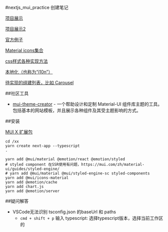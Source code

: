 #nextjs\_mui_practice 创建笔记

[项目展示](https://mui.com/zh/material-ui/discover-more/showcase/)

[项目展示2](https://mui.com/store/?utm_source=docs&utm_medium=referral&utm_campaign=sidenav)

[官方例子](https://github.com/mui/material-ui/blob/next/examples/nextjs-with-typescript/README.md)


[Material icons集合](https://mui.com/zh/material-ui/material-icons/)

[css样式各种实现方法](https://mui.com/zh/material-ui/guides/interoperability/#emotion)

[本地化（也称为“i10n”）](https://mui.com/zh/material-ui/guides/localization/)

[待实现的组建列表，比如 Carousel](https://mui.com/zh/material-ui/discover-more/roadmap/)

##社区工具

* [mui-theme-creator](https://bareynol.github.io/mui-theme-creator/) - 一个帮助设计和定制 Material-UI 组件库主题的工具。 包括基本的网站模板，并且展示各种组件及其受主题影响的方式。

##安装

[MUI X 扩展包](https://mui.com/zh/x/introduction/installation/)

```
cd /xx
yarn create next-app --typescript
.

yarn add @mui/material @emotion/react @emotion/styled
# styled component 在SSR使用有问题，https://mui.com/zh/material-ui/guides/styled-engine/
# yarn add @mui/material @mui/styled-engine-sc styled-components
yarn add @mui/icons-material
yarn add @emotion/cache
yarn add chart.js
yarn add @emotion/server
```

##疑问解答

* VSCode无法识别 tsconfig.json 的baseUrl 和 paths
	* ```cmd + shift + p``` 输入 typescript: 选择typescript版本，选择当前工作区的